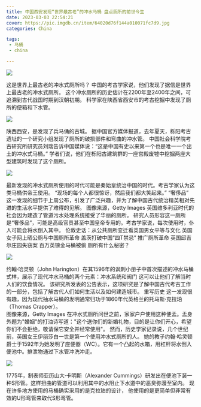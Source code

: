 ```yaml
---
title: 中国西安发现“世界最古老”的冲水马桶 盘点厕所的前世今生
date: 2023-03-03 22:54:21
cover: https://pic.imgdb.cn/item/64020d76f144a010071fc7d9.jpg
categories: China

tags:
 - 马桶
 - china 

---
```

![](https://pic.imgdb.cn/item/64020d7af144a010071fce44.jpg)

这是世界上最古老的冲水式厕所吗？
中国的考古学家说，他们发现了据信是世界上最古老的冲水式厕所。
这个冲水厕所的历史估计在2200年至2400年之间，可追溯到古代战国时期到汉朝初期。 
科学家在陕西省西安市的考古挖掘中发现了厕所的便箱和下水管。

![](https://pic.imgdb.cn/item/64020d76f144a010071fc704.jpg)

陕西西安，是发现了兵马俑的古城。
据中国官方媒体报道，去年夏天，栎阳考古遗址的一个研究小组发现了厕所的破损部件和弯曲的冲水管。
中国社会科学院考古研究所研究员刘瑞告诉中国媒体说：“这是中国有史以来第一个也是唯一一个出土的冲水式马桶。”
学者们说，他们在栎阳古建筑群的一座宫殿废墟中挖掘两座大型建筑时发现了这个厕所。

![](https://pic.imgdb.cn/item/64020d78f144a010071fcabd.jpg)

最新发现的冲水式厕所使用的时代可能是秦始皇统治中国的时代。考古学家认为这类马桶供帝王使用。
“现场的每个人都很惊讶，然后我们都大笑起来。”
“奢侈品”
这一发现的细节于上周公布，引发了广泛兴趣，并为了解中国古代统治精英相对先进的生活水平提供了难得的见解。
图像来源，Getty Images
英国维多利亚时代的社会因为建造了管道污水处理系统接受了华丽的厕所。
研究人员形容这一厕所是“奢侈品”，可能是高级官员甚至中国皇帝专用的。考古学家说，每次使用时，仆人可能会将水倒入其中。 
伦敦史话：从公共厕所变迁看英国男女平等与文化
英国女子网上晒公厕与中国厕所革命 
盖茨打破中国“四T禁忌” 推广厕所革命
英国邱吉尔庄园失窃案 百万英镑金马桶被偷
厕所有什么秘密？

![](https://pic.imgdb.cn/item/64020d77f144a010071fc8dc.jpg)

约翰·哈灵顿（John Harington）在其1596年的讽刺小册子中首次描述的冲水马桶式样，展示了现代冲水马桶的两个元素：冲水系统和阀门
这可以让他们了解当时人们的饮食情况。
该研究所发表的公告表示，这项研究是了解中国古代考古工作的一部分，包括了解古代人们如何生活以及如何建造城市。
重写历史
这一发现很有趣，因为现代抽水马桶的发明通常归功于1860年代英格兰的托马斯·克拉珀（Thomas Crapper）。  
图像来源，Getty Images
在冲水式厕所问世之前，家家户户使用这种便盂。盂身外题为"婚姻"的打油诗写道："这个送你们的新婚礼物，目的是让你们开心，希望你们不会拒绝，敬请保它安全并经常使用"。
然而，历史学家记录说，几个世纪前，英国女王伊丽莎白一世是第一个使用冲水式厕所的人。 
她的教子约翰·哈灵顿爵士于1592年为她发明了座便器（WC）。它有一个凸起的水箱，用杠杆将水倒入便池中。排泄物通过下水管冲洗冲走。 

![](https://pic.imgdb.cn/item/64020d76f144a010071fc7d9.jpg)

1775年，制表师亚历山大·卡明斯（Alexander Cummings）研发出在便池下装一种S形管。这样扭曲的管道可以利用其中的水阻止下水道中的恶臭弥漫至室内。
现在许多地方使用的马桶确实采用的是克拉珀的设计， 他使用的是更简单但非常有效的U形弯管来取代S形弯管。
